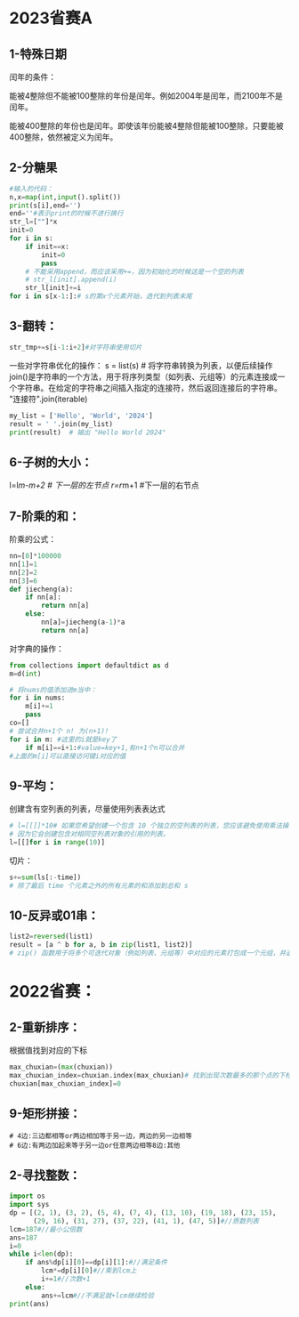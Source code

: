 # 2023省赛A
## 1-特殊日期
闰年的条件：

能被4整除但不能被100整除的年份是闰年。例如2004年是闰年，而2100年不是闰年。

能被400整除的年份也是闰年。即使该年份能被4整除但能被100整除，只要能被400整除，依然被定义为闰年。
## 2-分糖果
```python
#输入的代码：
n,x=map(int,input().split())
print(s[i],end='')
end=''#表示print的时候不进行换行
str_l=[""]*x
init=0
for i in s:
    if init==x:
        init=0
        pass
    # 不能采用append，而应该采用+=，因为初始化的时候这是一个空的列表
    # str_l[init].append(i)
    str_l[init]+=i
for i in s[x-1:]:# s的第x个元素开始，迭代到列表末尾
```
## 3-翻转：
```python
str_tmp+=s[i-1:i+2]#对字符串使用切片
```
一些对字符串优化的操作：
s = list(s)  # 将字符串转换为列表，以便后续操作
join()是字符串的一个方法，用于将序列类型（如列表、元组等）的元素连接成一个字符串。在给定的字符串之间插入指定的连接符，然后返回连接后的字符串。
"连接符".join(iterable)
```python
my_list = ['Hello', 'World', '2024']
result = ' '.join(my_list)
print(result)  # 输出 "Hello World 2024"
```
## 6-子树的大小：
l=l*m-m+2 # 下一层的左节点
r=r*m+1 #下一层的右节点

## 7-阶乘的和：
阶乘的公式：
```python
nn=[0]*100000
nn[1]=1
nn[2]=2
nn[3]=6
def jiecheng(a):
    if nn[a]:
        return nn[a]
    else:
        nn[a]=jiecheng(a-1)*a
        return nn[a]
```
对字典的操作：
```python
from collections import defaultdict as d
m=d(int)

# 将nums的值添加进m当中：
for i in nums:
    m[i]+=1
    pass
co=[]
# 尝试合并n+1个 n! 为(n+1)!
for i in m: #这里的i就是key了
    if m[i]==i+1:#value=key+1,有n+1个n可以合并
#上面的m[i]可以直接访问键i对应的值

```
## 9-平均：
创建含有空列表的列表，尽量使用列表表达式
```python
# l=[[]]*10# 如果您希望创建一个包含 10 个独立的空列表的列表，您应该避免使用乘法操作符 *，
# 因为它会创建包含对相同空列表对象的引用的列表。
l=[[]for i in range(10)]
```
切片：
```python
s+=sum(ls[:-time])
# 除了最后 time 个元素之外的所有元素的和添加到总和 s
```
## 10-反异或01串：
```python
list2=reversed(list1)
result = [a ^ b for a, b in zip(list1, list2)]
# zip() 函数用于将多个可迭代对象（例如列表、元组等）中对应的元素打包成一个元组，并返回一个由这些元组组成的迭代器
```
# 2022省赛：
## 2-重新排序：
根据值找到对应的下标
```python
max_chuxian=(max(chuxian))
max_chuxian_index=chuxian.index(max_chuxian)# 找到出现次数最多的那个点的下标
chuxian[max_chuxian_index]=0
```
## 9-矩形拼接：
    # 4边:三边都相等or两边相加等于另一边，两边的另一边相等
    # 6边:有两边加起来等于另一边or任意两边相等8边:其他
## 2-寻找整数：
```python
import os
import sys
dp = [(2, 1), (3, 2), (5, 4), (7, 4), (13, 10), (19, 18), (23, 15), 
      (29, 16), (31, 27), (37, 22), (41, 1), (47, 5)]#//质数列表
lcm=187#//最小公倍数
ans=187
i=0
while i<len(dp):
    if ans%dp[i][0]==dp[i][1]:#//满足条件
        lcm*=dp[i][0]#//乘到lcm上
        i+=1#//次数+1
    else:
        ans+=lcm#//不满足就+lcm继续检验
print(ans)
```